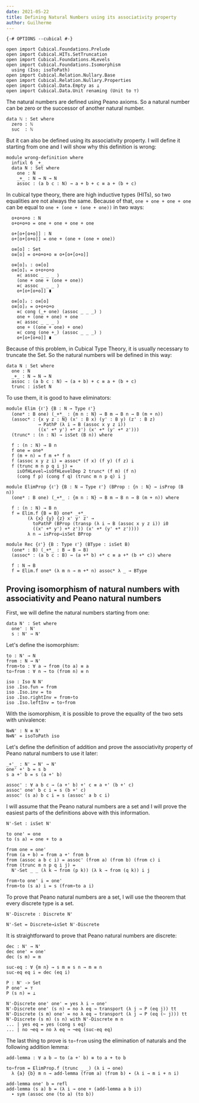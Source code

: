 ```yaml
---
date: 2021-05-22
title: Defining Natural Numbers using its associativity property
author: Guilherme
---
```


```
{-# OPTIONS --cubical #-}

open import Cubical.Foundations.Prelude
open import Cubical.HITs.SetTruncation
open import Cubical.Foundations.HLevels
open import Cubical.Foundations.Isomorphism
  using (Iso; isoToPath)
open import Cubical.Relation.Nullary.Base
open import Cubical.Relation.Nullary.Properties
open import Cubical.Data.Empty as ⊥
open import Cubical.Data.Unit renaming (Unit to ⊤)
```

The natural numbers are defined using Peano axioms. So a natural number can be zero or the successor of another natural number.

```
data ℕ : Set where
  zero : ℕ
  suc  : ℕ
```

But it can also be defined using its associativity property. I will define it starting from one and I will show why this definition is wrong:

```
module wrong-definition where
  infixl 6 _+_
  data N : Set where
    one : N
    _+_ : N → N → N
    assoc : (a b c : N) → a + b + c ≡ a + (b + c)
```

In cubical type theory, there are high inductive types (HITs), so two equalities are not always the same. Because of that, `one + one + one + one` can be equal to `one + (one + (one + one))` in two ways:

```
  o+o+o+o : N
  o+o+o+o = one + one + one + one

  o+[o+[o+o]] : N
  o+[o+[o+o]] = one + (one + (one + one))

  o≡[o] : Set
  o≡[o] = o+o+o+o ≡ o+[o+[o+o]]

  o≡[o]₁ : o≡[o]
  o≡[o]₁ = o+o+o+o
    ≡⟨ assoc _ _ _ ⟩
    (one + one + (one + one))
    ≡⟨ assoc _ _ _ ⟩
    o+[o+[o+o]] ∎

  o≡[o]₂ : o≡[o]
  o≡[o]₂ = o+o+o+o
    ≡⟨ cong (_+ one) (assoc _ _ _) ⟩
    one + (one + one) + one
    ≡⟨ assoc _ _ _ ⟩
    one + ((one + one) + one)
    ≡⟨ cong (one +_) (assoc _ _ _) ⟩
    o+[o+[o+o]] ∎
```

Because of this problem, in Cubical Type Theory, it is usually necessary to truncate the Set. So the natural numbers will be defined in this way:

```
data N : Set where
  one : N
  _+_ : N → N → N
  assoc : (a b c : N) → (a + b) + c ≡ a + (b + c)
  trunc : isSet N
```

To use them, it is good to have eliminators:

```
module Elim {ℓ'} {B : N → Type ℓ'}
  (one* : B one) (_+*_ : {m n : N} → B m → B n → B (m + n))
  (assoc* : {x y z : N} (x' : B x) (y' : B y) (z' : B z)
            → PathP (λ i → B (assoc x y z i))
            ((x' +* y') +* z') (x' +* (y' +* z')))
  (trunc* : (n : N) → isSet (B n)) where

  f : (n : N) → B n
  f one = one*
  f (m + n) = f m +* f n
  f (assoc x y z i) = assoc* (f x) (f y) (f z) i
  f (trunc m n p q i j) =
    isOfHLevel→isOfHLevelDep 2 trunc* (f m) (f n)
    (cong f p) (cong f q) (trunc m n p q) i j

module ElimProp {ℓ'} {B : N → Type ℓ'} (BProp : {n : N} → isProp (B n))
  (one* : B one) (_+*_ : {m n : N} → B m → B n → B (m + n)) where

  f : (n : N) → B n
  f = Elim.f {B = B} one* _+*_
        (λ {x} {y} {z} x' y' z' →
          toPathP (BProp (transp (λ i → B (assoc x y z i)) i0
          ((x' +* y') +* z')) (x' +* (y' +* z'))))
        λ n → isProp→isSet BProp

module Rec {ℓ'} {B : Type ℓ'} (BType : isSet B)
  (one* : B) (_+*_ : B → B → B)
  (assoc* : (a b c : B) → (a +* b) +* c ≡ a +* (b +* c)) where

  f : N → B
  f = Elim.f one* (λ m n → m +* n) assoc* λ _ → BType
```

## Proving isomorphism of natural numbers with associativity and Peano natural numbers

First, we will define the natural numbers starting from one:

```
data N' : Set where
  one' : N'
  s : N' → N'
```


Let's define the isomorphism:

```
to : N' → N
from : N → N'
from∘to : ∀ a → from (to a) ≡ a
to∘from : ∀ n → to (from n) ≡ n

iso : Iso N N'
iso .Iso.fun = from
iso .Iso.inv = to
iso .Iso.rightInv = from∘to
iso .Iso.leftInv = to∘from
```

With the isomorphism, it is possible to prove the equality of the two sets with univalence:

```
N≡N' : N ≡ N'
N≡N' = isoToPath iso
```

Let's define the definition of addition and prove the associativity property of Peano natural numbers to use it later:

```
_+'_ : N' → N' → N'
one' +' b = s b
s a +' b = s (a +' b)

assoc' : ∀ a b c → (a +' b) +' c ≡ a +' (b +' c)
assoc' one' b c i = s (b +' c)
assoc' (s a) b c i = s (assoc' a b c i)
```

I will assume that the Peano natural numbers are a set and I will prove the easiest parts of the definitions above with this information.

```
N'-Set : isSet N'

to one' = one
to (s a) = one + to a

from one = one'
from (a + b) = from a +' from b
from (assoc a b c i) = assoc' (from a) (from b) (from c) i
from (trunc m n p q i j) =
  N'-Set _ _ (λ k → from (p k)) (λ k → from (q k)) i j

from∘to one' i = one'
from∘to (s a) i = s (from∘to a i)
```

To prove that Peano natural numbers are a set, I will use the theorem that every discrete type is a set.

```
N'-Discrete : Discrete N'

N'-Set = Discrete→isSet N'-Discrete
```

It is straightforward to prove that Peano natural numbers are discrete:

```
dec : N' → N'
dec one' = one'
dec (s m) = m

suc-eq : ∀ {m n} → s m ≡ s n → m ≡ n
suc-eq eq i = dec (eq i)

P : N' -> Set
P one' = ⊤
P (s n) = ⊥

N'-Discrete one' one' = yes λ i → one'
N'-Discrete one' (s n) = no λ eq → transport (λ j → P (eq j)) tt
N'-Discrete (s m) one' = no λ eq → transport (λ j → P (eq (~ j))) tt
N'-Discrete (s m) (s n) with N'-Discrete m n
... | yes eq = yes (cong s eq)
... | no ¬eq = no λ eq → ¬eq (suc-eq eq)
```

The last thing to prove is `to∘from` using the elimination of naturals and the following addition lemma:

```
add-lemma : ∀ a b → to (a +' b) ≡ to a + to b

to∘from = ElimProp.f (trunc _ _) (λ i → one)
  λ {a} {b} m n → add-lemma (from a) (from b) ∙ (λ i → m i + n i)

add-lemma one' b = refl
add-lemma (s a) b = (λ i → one + (add-lemma a b i))
  ∙ sym (assoc one (to a) (to b))
```
